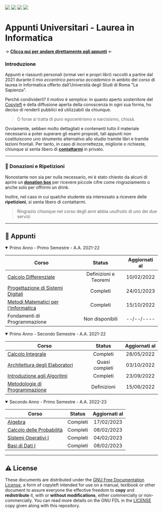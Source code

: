 <a href="https://github.com/Exyss"><img src="https://img.shields.io/badge/GitHub-100000?style=for-the-badge&logo=github&logoColor=white"/></a>
<a href="https://t.me/Exyss"><img src="https://img.shields.io/badge/Telegram-2CA5E0?style=for-the-badge&logo=telegram&logoColor=white"/></a>
<a href="https://ko-fi.com/exyss"><img src="https://img.shields.io/badge/Ko--fi-F16061?style=for-the-badge&logo=ko-fi&logoColor=white"/></a>
<a href="#"><img src="https://img.shields.io/badge/LaTeX-47A141?style=for-the-badge&logo=LaTeX&logoColor=white"/></a>

# Appunti Universitari - Laurea in Informatica

$\to$ <a href="#-appunti">**Clicca qui per andare direttamente agli appunti**</a> $\gets$

### Introduzione

Appunti e riassunti personali (ormai veri e propri libri) raccolti a partire dal 2021 durante il mio _eccentrico percorso accademico_ in ambito del corso di laurea in Informatica offerto dall'Università degli Studi di Roma "La Sapienza".

Perché condividerli? Il motivo è semplice: in quanto aperto sostenitore del [Copyleft](https://en.wikipedia.org/wiki/Copyleft) e della diffusione aperta della conoscenza in ogni sua forma, ho deciso di renderli pubblici ed utilizzabili da chiunque.

> O forse si tratta di puro egocentrismo e narcisismo, chissà.

Ovviamente, sebben molto dettagliati e contenenti tutto il materiale necessario a poter superare gli esami proposti, tali appunti non costituiscono uno strumento alternativo allo studio tramite libri e tramite lezioni frontali. Per tanto, in caso di incorrettezze, migliorie o richieste, chiunque si senta libero di [__contattarmi__](https://t.me/Exyss) in privato.

____________

### 📣 Donazioni e Ripetizioni

Nonostante non sia per nulla necessario, mi è stato chiesto da alcuni di aprire un [__donation box__](https://ko-fi.com/exyss) per ricevere piccole cifre come ringraziamento o anche solo per offrirmi un drink.

Inoltre, nel caso in cui qualche studente sia interessato a ricevere delle __ripetizioni__, si senta libero di contattarmi.

> Ringrazio chiunque nel corso degli anni abbia usufruito di uno dei due servizi 

__________

## 📖 Appunti

<details open>
<summary>Primo Anno - Primo Semestre - A.A. 2021-22</summary>

| Corso | Status | Aggiornati al |
| ----- | :----: | :-----------: |
| [Calcolo Differenziale](../../raw/main/Primo%20Anno/Calcolo%20Differenziale.pdf) | Definizioni e Teoremi | 10/02/2022 |
| [Progettazione di Sistemi Digitali](../../raw/main/Primo%20Anno/Progettazione%20di%20Sistemi%20Digitali.pdf) | Completi | 24/01/2023 |
| [Metodi Matematici per l'Informatica](../../raw/main/Primo%20Anno/Metodi%20Matematici%20per%20l'Informatica.pdf) | Completi | 15/10/2022 |
| Fondamenti di Programmazione | Non disponibili | --/--/---- |
</details>

<details open>
<summary>Primo Anno - Secondo Semestre - A.A. 2021-22</summary>

| Corso | Status | Aggiornati al |
| ----- | :----: | :-----------: |
| [Calcolo Integrale](../../raw/main/Primo%20Anno/Calcolo%20Integrale.pdf) | Completi | 28/05/2022 |
| [Architettura degli Elaboratori](../../raw/main/Primo%20Anno/Architettura%20degli%20Elaboratori.pdf) | Quasi completi | 03/10/2022 |
| [Introduzione agli Algoritmi](../../raw/main/Primo%20Anno/Introduzione%20agli%20Algoritmi.pdf) | Completi | 23/09/2022 |
| [Metodologie di Programmazione](../../raw/main/Primo%20Anno/Metodologie%20di%20Programmazione.pdf) | Definizioni | 15/06/2022 |
</details>

<details open>
<summary>Secondo Anno - Primo Semestre - A.A. 2022-23</summary>

| Corso | Status | Aggiornati al |
| ----- | :----: | :-----------: |
| [Algebra](../../raw/main/Secondo%20Anno/Algebra.pdf) | Completi | 17/02/2023 |
| [Calcolo delle Probabilità](../../raw/main/Secondo%20Anno/Calcolo%20delle%20Probabilità.pdf) | Completi | 08/02/2023 |
| [Sistemi Operativi I](../../raw/main/Secondo%20Anno/Sistemi%20Operativi.pdf) | Completi | 04/02/2023 |
| [Basi di Dati I](../../raw/main/Secondo%20Anno/Basi%20di%20Dati.pdf) | Completi | 08/02/2023 |
</details>

________

## ⚠️ License

These documents are distributed under the [GNU Free Documentation License](https://www.gnu.org/licenses/#FDL), a form of copyleft intended for use on a manual, textbook or other document to assure everyone the effective freedom to **copy** and **redistribute** it, with or **without modifications**, either commercially or non-commercially.
You can read more details on the GNU FDL in the [LICENSE](./LICENSE) copy given along with this repository.
